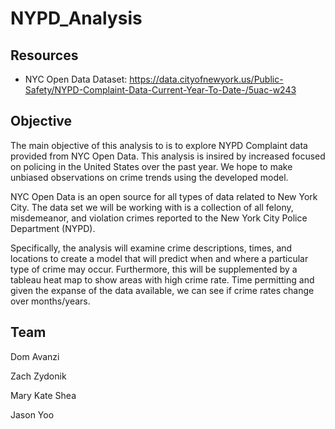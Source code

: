 # NYPD_Analysis

## Resources

- NYC Open Data Dataset: https://data.cityofnewyork.us/Public-Safety/NYPD-Complaint-Data-Current-Year-To-Date-/5uac-w243 

## Objective

The main objective of this analysis to is to explore NYPD Complaint data provided from NYC Open Data. This analysis is insired by increased focused on policing in the United States over the past year. We hope to make unbiased observations on crime trends using the developed model.

NYC Open Data is an open source for all types of data related to New York City. The data set we will be working with is a collection of all felony, misdemeanor, and violation crimes reported to the New York City Police Department (NYPD).

Specifically, the analysis will examine crime descriptions, times, and locations to create a model that will predict when and where a particular type of crime may occur. Furthermore, this will be supplemented by a tableau heat map to show areas with high crime rate. Time permitting and given the expanse of the data available, we can see if crime rates change over months/years.

## Team

Dom Avanzi

Zach Zydonik 

Mary Kate Shea

Jason Yoo



